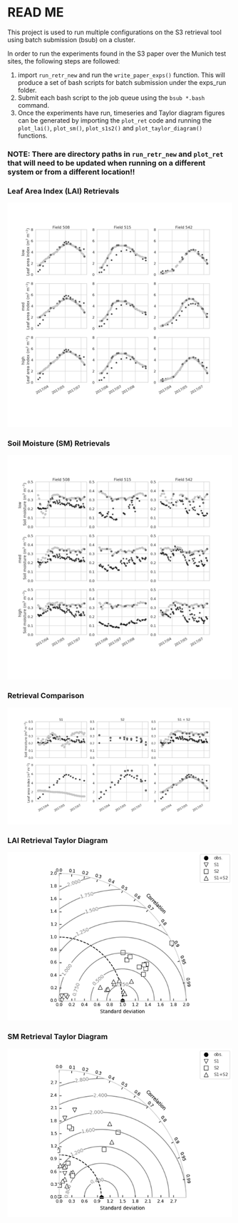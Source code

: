 # READ ME


This project is used to run multiple configurations on the S3 retrieval tool using batch submission (bsub) on a cluster.

In order to run the experiments found in the S3 paper over the Munich test sites, the following steps are followed:

1. import `run_retr_new` and run the `write_paper_exps()` function. This will produce a set of bash scripts for batch
submission under the exps_run folder.
2. Submit each bash script to the job queue using the `bsub *.bash` command.
3. Once the experiments have run, timeseries and Taylor diagram figures can be generated by importing the `plot_ret`
code and running the `plot_lai()`, `plot_sm()`, `plot_s1s2()` and `plot_taylor_diagram()` functions.

### NOTE: There are directory paths in `run_retr_new` and `plot_ret` that will need to be updated when running on a different system or from a different location!!

### Leaf Area Index (LAI) Retrievals
![Leaf Area Index (LAI)](plots/lai_sub.png)
### Soil Moisture (SM) Retrievals
![Soil Moisture (SM)](plots/sm_sub.png)
### Retrieval Comparison
![Retrieval Comparison](plots/s1s2_sub.png)
### LAI Retrieval Taylor Diagram
![LAI Taylor diagram](plots/taylor_lai2.png)
### SM Retrieval Taylor Diagram
![SM Taylor diagram](plots/taylor_sm2.png)

